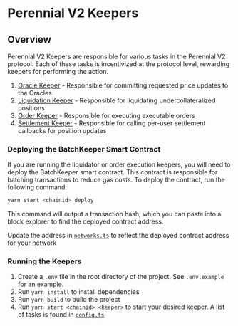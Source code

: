 # Perennial V2 Keepers

## Overview

Perennial V2 Keepers are responsible for various tasks in the Perennial V2 protocol. Each of these tasks is
incentivized at the protocol level, rewarding keepers for performing the action.

1. [Oracle Keeper](./src/listeners/oracleListener/pythOracle.ts) - Responsible for committing requested price updates to the Oracles
1. [Liquidation Keeper](./src/listeners/marketListener/marketUserListener.ts) - Responsible for liquidating undercollateralized positions
1. [Order Keeper](./src/listeners/orderListener/orderListener.ts) - Responsible for executing executable orders
1. [Settlement Keeper](./src/listeners/settlementListener/settlementListener.ts) - Responsible for calling per-user settlement callbacks for position updates

### Deploying the BatchKeeper Smart Contract

If you are running the liquidator or order execution keepers, you will need to deploy the BatchKeeper smart contract. This contract is responsible for batching transactions to reduce gas costs. To deploy the contract, run the following command:

```bash
yarn start <chainid> deploy
```

This command will output a transaction hash, which you can paste into a block explorer to find the deployed contract address.

Update the address in [`networks.ts`](./src/networks.ts) to reflect the deployed contract address for your network

### Running the Keepers

1. Create a `.env` file in the root directory of the project. See `.env.example` for an example.
1. Run `yarn install` to install dependencies
1. Run `yarn build` to build the project
1. Run `yarn start <chainid> <keeper>` to start your desired keeper. A list of tasks is found in [`config.ts`](./src/config.ts)
